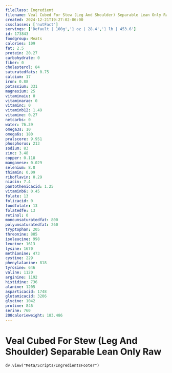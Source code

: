 ```yaml
---
fileClass: Ingredient
filename: Veal Cubed For Stew (Leg And Shoulder) Separable Lean Only Raw
created: 2024-12-21T19:27:02-06:00
cssclasses: ['nutFact']
servings: ['Default | 100g','1 oz | 28.4','1 lb | 453.6']
id: 173843
foodgroup: Meats
calories: 109
fat: 2.5
protein: 20.27
carbohydrate: 0
fiber: 0
cholesterol: 84
saturatedfats: 0.75
calcium: 17
iron: 0.88
potassium: 331
magnesium: 25
vitaminaiu: 0
vitaminarae: 0
vitaminc: 0
vitaminb12: 1.49
vitamine: 0.27
netcarbs: 0
water: 76.39
omega3s: 10
omega6s: 180
pralscore: 9.951
phosphorus: 213
sodium: 83
zinc: 3.48
copper: 0.118
manganese: 0.029
selenium: 8.8
thiamin: 0.09
riboflavin: 0.29
niacin: 7.4
pantothenicacid: 1.25
vitaminb6: 0.45
folate: 13
folicacid: 0
foodfolate: 13
folatedfe: 13
retinol: 0
monounsaturatedfat: 800
polyunsaturatedfat: 260
tryptophan: 205
threonine: 885
isoleucine: 998
leucine: 1613
lysine: 1670
methionine: 473
cystine: 229
phenylalanine: 818
tyrosine: 646
valine: 1120
arginine: 1192
histidine: 736
alanine: 1205
asparticacid: 1748
glutamicacid: 3206
glycine: 1042
proline: 846
serine: 760
200calorieweight: 183.486
---
```


# Veal Cubed For Stew (Leg And Shoulder) Separable Lean Only Raw

```dataviewjs
dv.view("Meta/Scripts/IngredientsFooter")
```